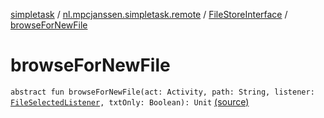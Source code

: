 [simpletask](../../index.md) / [nl.mpcjanssen.simpletask.remote](../index.md) / [FileStoreInterface](index.md) / [browseForNewFile](.)

# browseForNewFile

`abstract fun browseForNewFile(act: Activity, path: String, listener: `[`FileSelectedListener`](-file-selected-listener/index.md)`, txtOnly: Boolean): Unit` [(source)](https://github.com/mpcjanssen/simpletask-android/blob/master/src/main/java/nl/mpcjanssen/simpletask/remote/FileStoreInterface.kt#L18)